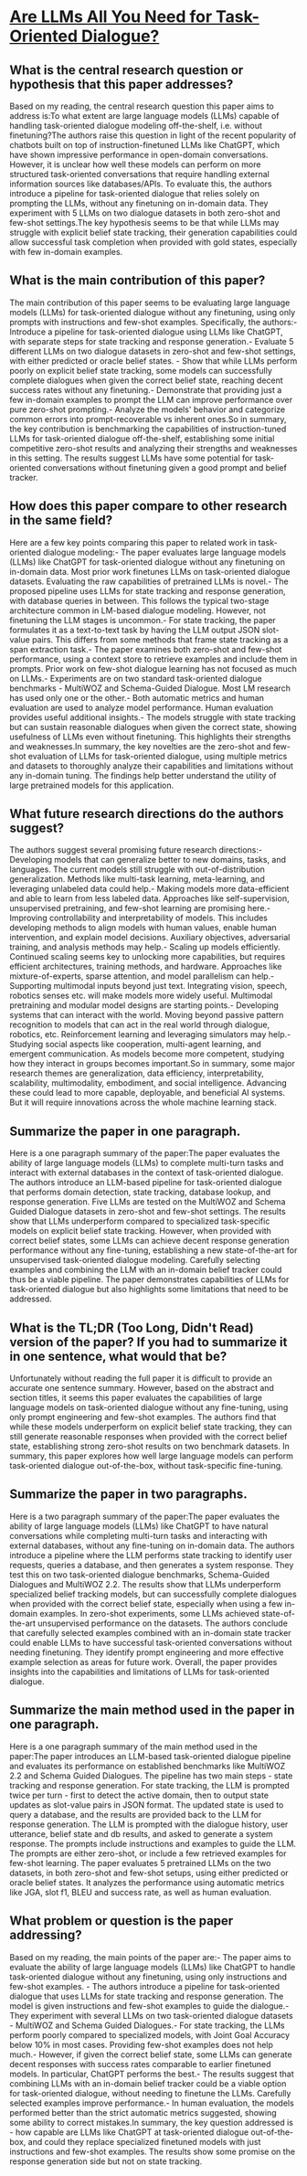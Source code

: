 # [Are LLMs All You Need for Task-Oriented Dialogue?](https://arxiv.org/abs/2304.06556)

## What is the central research question or hypothesis that this paper addresses?

Based on my reading, the central research question this paper aims to address is:To what extent are large language models (LLMs) capable of handling task-oriented dialogue modeling off-the-shelf, i.e. without finetuning?The authors raise this question in light of the recent popularity of chatbots built on top of instruction-finetuned LLMs like ChatGPT, which have shown impressive performance in open-domain conversations. However, it is unclear how well these models can perform on more structured task-oriented conversations that require handling external information sources like databases/APIs. To evaluate this, the authors introduce a pipeline for task-oriented dialogue that relies solely on prompting the LLMs, without any finetuning on in-domain data. They experiment with 5 LLMs on two dialogue datasets in both zero-shot and few-shot settings.The key hypothesis seems to be that while LLMs may struggle with explicit belief state tracking, their generation capabilities could allow successful task completion when provided with gold states, especially with few in-domain examples.


## What is the main contribution of this paper?

The main contribution of this paper seems to be evaluating large language models (LLMs) for task-oriented dialogue without any finetuning, using only prompts with instructions and few-shot examples. Specifically, the authors:- Introduce a pipeline for task-oriented dialogue using LLMs like ChatGPT, with separate steps for state tracking and response generation.- Evaluate 5 different LLMs on two dialogue datasets in zero-shot and few-shot settings, with either predicted or oracle belief states. - Show that while LLMs perform poorly on explicit belief state tracking, some models can successfully complete dialogues when given the correct belief state, reaching decent success rates without any finetuning.- Demonstrate that providing just a few in-domain examples to prompt the LLM can improve performance over pure zero-shot prompting.- Analyze the models' behavior and categorize common errors into prompt-recoverable vs inherent ones.So in summary, the key contribution is benchmarking the capabilities of instruction-tuned LLMs for task-oriented dialogue off-the-shelf, establishing some initial competitive zero-shot results and analyzing their strengths and weaknesses in this setting. The results suggest LLMs have some potential for task-oriented conversations without finetuning given a good prompt and belief tracker.


## How does this paper compare to other research in the same field?

Here are a few key points comparing this paper to related work in task-oriented dialogue modeling:- The paper evaluates large language models (LLMs) like ChatGPT for task-oriented dialogue without any finetuning on in-domain data. Most prior work finetunes LLMs on task-oriented dialogue datasets. Evaluating the raw capabilities of pretrained LLMs is novel.- The proposed pipeline uses LLMs for state tracking and response generation, with database queries in between. This follows the typical two-stage architecture common in LM-based dialogue modeling. However, not finetuning the LLM stages is uncommon.- For state tracking, the paper formulates it as a text-to-text task by having the LLM output JSON slot-value pairs. This differs from some methods that frame state tracking as a span extraction task.- The paper examines both zero-shot and few-shot performance, using a context store to retrieve examples and include them in prompts. Prior work on few-shot dialogue learning has not focused as much on LLMs.- Experiments are on two standard task-oriented dialogue benchmarks - MultiWOZ and Schema-Guided Dialogue. Most LM research has used only one or the other.- Both automatic metrics and human evaluation are used to analyze model performance. Human evaluation provides useful additional insights.- The models struggle with state tracking but can sustain reasonable dialogues when given the correct state, showing usefulness of LLMs even without finetuning. This highlights their strengths and weaknesses.In summary, the key novelties are the zero-shot and few-shot evaluation of LLMs for task-oriented dialogue, using multiple metrics and datasets to thoroughly analyze their capabilities and limitations without any in-domain tuning. The findings help better understand the utility of large pretrained models for this application.


## What future research directions do the authors suggest?

The authors suggest several promising future research directions:- Developing models that can generalize better to new domains, tasks, and languages. The current models still struggle with out-of-distribution generalization. Methods like multi-task learning, meta-learning, and leveraging unlabeled data could help.- Making models more data-efficient and able to learn from less labeled data. Approaches like self-supervision, unsupervised pretraining, and few-shot learning are promising here.- Improving controllability and interpretability of models. This includes developing methods to align models with human values, enable human intervention, and explain model decisions. Auxiliary objectives, adversarial training, and analysis methods may help.- Scaling up models efficiently. Continued scaling seems key to unlocking more capabilities, but requires efficient architectures, training methods, and hardware. Approaches like mixture-of-experts, sparse attention, and model parallelism can help.- Supporting multimodal inputs beyond just text. Integrating vision, speech, robotics senses etc. will make models more widely useful. Multimodal pretraining and modular model designs are starting points.- Developing systems that can interact with the world. Moving beyond passive pattern recognition to models that can act in the real world through dialogue, robotics, etc. Reinforcement learning and leveraging simulators may help.- Studying social aspects like cooperation, multi-agent learning, and emergent communication. As models become more competent, studying how they interact in groups becomes important.So in summary, some major research themes are generalization, data efficiency, interpretability, scalability, multimodality, embodiment, and social intelligence. Advancing these could lead to more capable, deployable, and beneficial AI systems. But it will require innovations across the whole machine learning stack.


## Summarize the paper in one paragraph.

Here is a one paragraph summary of the paper:The paper evaluates the ability of large language models (LLMs) to complete multi-turn tasks and interact with external databases in the context of task-oriented dialogue. The authors introduce an LLM-based pipeline for task-oriented dialogue that performs domain detection, state tracking, database lookup, and response generation. Five LLMs are tested on the MultiWOZ and Schema Guided Dialogue datasets in zero-shot and few-shot settings. The results show that LLMs underperform compared to specialized task-specific models on explicit belief state tracking. However, when provided with correct belief states, some LLMs can achieve decent response generation performance without any fine-tuning, establishing a new state-of-the-art for unsupervised task-oriented dialogue modeling. Carefully selecting examples and combining the LLM with an in-domain belief tracker could thus be a viable pipeline. The paper demonstrates capabilities of LLMs for task-oriented dialogue but also highlights some limitations that need to be addressed.


## What is the TL;DR (Too Long, Didn't Read) version of the paper? If you had to summarize it in one sentence, what would that be?

Unfortunately without reading the full paper it is difficult to provide an accurate one sentence summary. However, based on the abstract and section titles, it seems this paper evaluates the capabilities of large language models on task-oriented dialogue without any fine-tuning, using only prompt engineering and few-shot examples. The authors find that while these models underperform on explicit belief state tracking, they can still generate reasonable responses when provided with the correct belief state, establishing strong zero-shot results on two benchmark datasets. In summary, this paper explores how well large language models can perform task-oriented dialogue out-of-the-box, without task-specific fine-tuning.


## Summarize the paper in two paragraphs.

Here is a two paragraph summary of the paper:The paper evaluates the ability of large language models (LLMs) like ChatGPT to have natural conversations while completing multi-turn tasks and interacting with external databases, without any fine-tuning on in-domain data. The authors introduce a pipeline where the LLM performs state tracking to identify user requests, queries a database, and then generates a system response. They test this on two task-oriented dialogue benchmarks, Schema-Guided Dialogues and MultiWOZ 2.2. The results show that LLMs underperform specialized belief tracking models, but can successfully complete dialogues when provided with the correct belief state, especially when using a few in-domain examples. In zero-shot experiments, some LLMs achieved state-of-the-art unsupervised performance on the datasets. The authors conclude that carefully selected examples combined with an in-domain state tracker could enable LLMs to have successful task-oriented conversations without needing finetuning. They identify prompt engineering and more effective example selection as areas for future work. Overall, the paper provides insights into the capabilities and limitations of LLMs for task-oriented dialogue.


## Summarize the main method used in the paper in one paragraph.

Here is a one paragraph summary of the main method used in the paper:The paper introduces an LLM-based task-oriented dialogue pipeline and evaluates its performance on established benchmarks like MultiWOZ 2.2 and Schema Guided Dialogues. The pipeline has two main steps - state tracking and response generation. For state tracking, the LLM is prompted twice per turn - first to detect the active domain, then to output state updates as slot-value pairs in JSON format. The updated state is used to query a database, and the results are provided back to the LLM for response generation. The LLM is prompted with the dialogue history, user utterance, belief state and db results, and asked to generate a system response. The prompts include instructions and examples to guide the LLM. The prompts are either zero-shot, or include a few retrieved examples for few-shot learning. The paper evaluates 5 pretrained LLMs on the two datasets, in both zero-shot and few-shot setups, using either predicted or oracle belief states. It analyzes the performance using automatic metrics like JGA, slot f1, BLEU and success rate, as well as human evaluation.


## What problem or question is the paper addressing?

Based on my reading, the main points of the paper are:- The paper aims to evaluate the ability of large language models (LLMs) like ChatGPT to handle task-oriented dialogue without any finetuning, using only instructions and few-shot examples. - The authors introduce a pipeline for task-oriented dialogue that uses LLMs for state tracking and response generation. The model is given instructions and few-shot examples to guide the dialogue.- They experiment with several LLMs on two task-oriented dialogue datasets - MultiWOZ and Schema Guided Dialogues.- For state tracking, the LLMs perform poorly compared to specialized models, with Joint Goal Accuracy below 10% in most cases. Providing few-shot examples does not help much.- However, if given the correct belief state, some LLMs can generate decent responses with success rates comparable to earlier finetuned models. In particular, ChatGPT performs the best.- The results suggest that combining LLMs with an in-domain belief tracker could be a viable option for task-oriented dialogue, without needing to finetune the LLMs. Carefully selected examples improve performance.- In human evaluation, the models performed better than the strict automatic metrics suggested, showing some ability to correct mistakes.In summary, the key question addressed is - how capable are LLMs like ChatGPT at task-oriented dialogue out-of-the-box, and could they replace specialized finetuned models with just instructions and few-shot examples. The results show some promise on the response generation side but not on state tracking.

